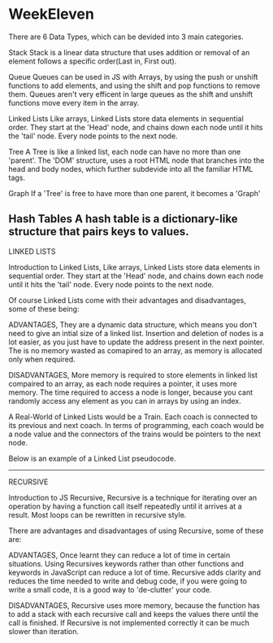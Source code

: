 # WeekEleven

There are 6 Data Types, which can be devided into 3 main categories.

Stack
Stack is a linear data structure that uses addition or removal of an element
follows a specific order(Last in, First out).

<!-- stack() //create an empty stack
boolean isEmpty() //check if the stack is empty
void push(item, item) //Push an item onto the stack
item pop() //return and remove the item that was inserted most recently
int size() //Number of items on stack -->



Queue
Queues can be used in JS with Arrays, by using the push or unshift functions to add elements, and using the shift and pop functions to remove them. Queues aren't very efficent in large queues as the shift and unshift 
functions move every item in the array.
 
<!-- class Queue //Queue class 
{ 
    // Array is used to implement a Queue 
    constructor() 
    { 
        this.items = []; 
    } 
                  
    // Functions to be implemented 
    // enqueue(item) 
    // dequeue() 
    // front() 
    // isEmpty() 
    // printQueue() 
}  -->



Linked Lists
Like arrays, Linked Lists store data elements in sequential order. They start at the 'Head' node, and chains down each node until it hits the 'tail' node. Every node points to the next node.

<!-- class LinkedList {
    constructor() {
        this.head = null;
        this.tail = null;
    }

    addToHead(value) {
        const node = new Node(value, null, this.head);
        if (this.head) this.head.next = node;
        else this.tail = node;
        this.head = node;
    } -->


Tree
A Tree is like a linked list, each node can have no more than one 'parent'. The 'DOM' structure, uses a root HTML node that branches into the head and body nodes, which further subdevide into all the familiar HTML tags.

<!-- const tree = new Tree(5);
for (const value of [3, 6, 1, 7, 8, 4, 10, 2, 9]) tree.insert(value); -->



Graph
If a 'Tree' is free to have more than one parent, it becomes a 'Graph'



Hash Tables
A hash table is a dictionary-like structure that pairs keys to values.
----------------------------------------------------------------------------
LINKED LISTS

Introduction to Linked Lists, 
Like arrays, Linked Lists store data elements in sequential order. They 
start at the 'Head' node, and chains down each node until it hits the 
'tail' node. Every node points to the next node.

Of course Linked Lists come with their advantages and disadvantages, some of these being:

ADVANTAGES, 
They are a dynamic data structure, which means you don't need to give an intial size of a linked list.
Insertion and deletion of nodes is a lot easier, as you just have to update 
the address present in the next pointer.
The is no memory wasted as comapired to an array, as memory is allocated only when required.

DISADVANTAGES,
More memory is required to store elements in linked list compaired to an array, as each node requires a pointer, it uses more memory.
The time required to access a node is longer, because you cant randomly access any element as you can in arrays by using an index.

A Real-World of Linked Lists would be a Train. Each coach is connected to 
its previous and next coach. In terms of programming, each coach would be a 
node value and the connectors of the trains would be pointers to the next 
node.

Below is an example of a Linked List pseudocode.
<!-- // linkedlist class 
class LinkedList { 
    constructor() 
    { 
        this.head = null; 
        this.size = 0; 
    } 
  
    // functions to be implemented 
    // add(element) 
    // insertAt(element, location) 
    // removeFrom(location) 
    // removeElement(element) 
  
    // Helper Methods 
    // isEmpty 
    // size_Of_List 
    // PrintList
}  -->
----------------------------------------------------------------------------
RECURSIVE

Introduction to JS Recursive,
Recursive is a technique for iterating over an operation by having a function call itself repeatedly until it arrives at a result. Most loops can be rewritten in recursive style.

There are advantages and disadvantages of using Recursive, some of these are:

ADVANTAGES,
Once learnt they can reduce a lot of time in certain situations. Using Recursives keywords rather than other functions and keywords in JavaScript can reduce a lot of time.
Recursive adds clarity and reduces the time needed to write and debug code, if you were going to write a small code, it is a good way to 'de-clutter' your code.


DISADVANTAGES,
Recursive uses more memory, because the function has to add a stack with each recursive call and keeps the values there until the call is finished.
If Recursive is not implemented correctly it can be much slower than iteration.